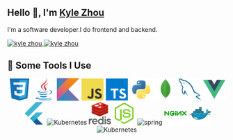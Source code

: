 <h2>Hello 👋, I'm <a href="https://ame-yu.github.io/">Kyle Zhou</a></h2>

<p>I'm a software developer.I do frontend and backend.</p>

<a href="https://github.com/ame-yu">
  <img img align="center" src="https://github-readme-stats.vercel.app/api/top-langs/?username=ame-yu&show_icons=true&langs_count=3&hide_border=true" alt="kyle zhou" />
</a>
<a href="https://github.com/ame-yu">
  <img img align="center" src="https://github-readme-stats.vercel.app/api?username=ame-yu&show_icons=true&hide_border=true" alt="kyle zhou" />
</a>


<h2>🚀 Some Tools I Use</h2>

<p align="center">
<img src="https://raw.githubusercontent.com/devicons/devicon/master/icons/css3/css3-original.svg" alt="css3" height="52px" />
<img src="https://raw.githubusercontent.com/devicons/devicon/master/icons/java/java-original.svg" alt="java" height="52px" />
<img src="https://raw.githubusercontent.com/devicons/devicon/master/icons/kotlin/kotlin-original.svg" alt="java" height="52px" />
<img src="https://raw.githubusercontent.com/devicons/devicon/master/icons/javascript/javascript-original.svg" alt="javascript" height="52px" />
<img src="https://raw.githubusercontent.com/devicons/devicon/master/icons/typescript/typescript-original.svg" alt="typescript" height="52px" />
<img src="https://raw.githubusercontent.com/devicons/devicon/master/icons/python/python-original.svg" alt="python" height="52px" />
<img src="https://raw.githubusercontent.com/devicons/devicon/master/icons/mongodb/mongodb-original.svg" alt="mongodb" height="52px" />
<img src="https://raw.githubusercontent.com/devicons/devicon/master/icons/mysql/mysql-original.svg" alt="mysql" height="52px" />
<img src="https://raw.githubusercontent.com/devicons/devicon/master/icons/vuejs/vuejs-original.svg" alt="vue" height="52px" />
<img src="https://raw.githubusercontent.com/devicons/devicon/master/icons/flutter/flutter-original.svg" alt="vue" height="52px" />
<img src="https://www.vectorlogo.zone/logos/tensorflow/tensorflow-icon.svg" alt="Kubernetes" height="52px" />
<img src="https://raw.githubusercontent.com/devicons/devicon/master/icons/redis/redis-original-wordmark.svg" alt="redis" height="52px" />
<img src="https://raw.githubusercontent.com/devicons/devicon/master/icons/nodejs/nodejs-original.svg" alt="nodejs" height="52px" />
<img src="https://www.vectorlogo.zone/logos/springio/springio-icon.svg" alt="spring" height="52px" />
<img src="https://raw.githubusercontent.com/devicons/devicon/master/icons/nginx/nginx-original.svg" alt="nginx" height="52px" />
<img src="https://raw.githubusercontent.com/devicons/devicon/master/icons/docker/docker-original.svg" alt="Docker" height="52px" />
<img src="https://www.vectorlogo.zone/logos/kubernetes/kubernetes-icon.svg" alt="Kubernetes" height="52px" />
</p>

<p><img src="https://visitor-badge.glitch.me/badge?page_id=ame-yu.ame-yu" alt="" height="0px"></p>
